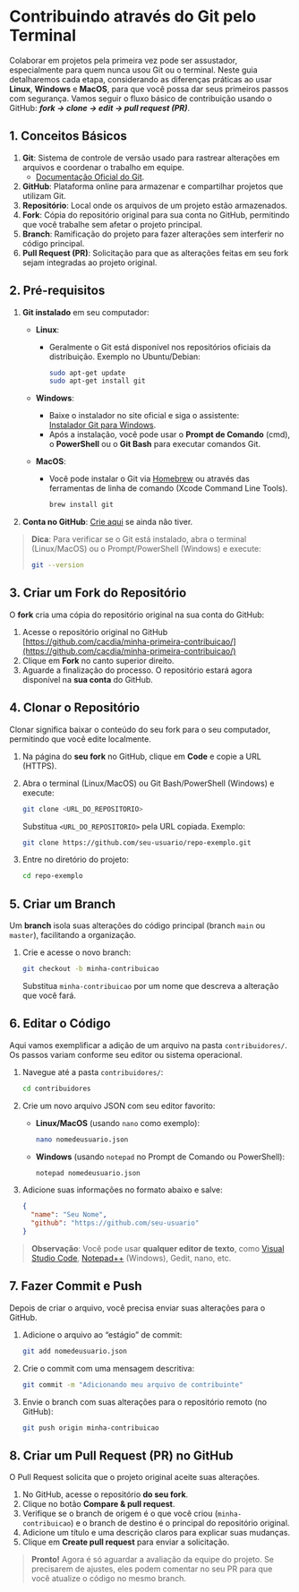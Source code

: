 # Contribuindo através do Git pelo Terminal

Colaborar em projetos pela primeira vez pode ser assustador, especialmente para quem nunca usou Git ou o terminal. Neste guia detalharemos cada etapa, considerando as diferenças práticas ao usar **Linux**, **Windows** e **MacOS**, para que você possa dar seus primeiros passos com segurança. Vamos seguir o fluxo básico de contribuição usando o GitHub: **_fork -> clone -> edit -> pull request (PR)_**.

## 1. Conceitos Básicos

1. **Git**: Sistema de controle de versão usado para rastrear alterações em arquivos e coordenar o trabalho em equipe.
   - [Documentação Oficial do Git](https://git-scm.com/book/en/v2).
2. **GitHub**: Plataforma online para armazenar e compartilhar projetos que utilizam Git.
3. **Repositório**: Local onde os arquivos de um projeto estão armazenados.
4. **Fork**: Cópia do repositório original para sua conta no GitHub, permitindo que você trabalhe sem afetar o projeto principal.
5. **Branch**: Ramificação do projeto para fazer alterações sem interferir no código principal.
6. **Pull Request (PR)**: Solicitação para que as alterações feitas em seu fork sejam integradas ao projeto original.

## 2. Pré-requisitos

1. **Git instalado** em seu computador:

   - **Linux**:

     - Geralmente o Git está disponível nos repositórios oficiais da distribuição. Exemplo no Ubuntu/Debian:

       ```bash
       sudo apt-get update
       sudo apt-get install git
       ```

   - **Windows**:
     - Baixe o instalador no site oficial e siga o assistente:  
       [Instalador Git para Windows](https://git-scm.com/download/win).
     - Após a instalação, você pode usar o **Prompt de Comando** (cmd), o **PowerShell** ou o **Git Bash** para executar comandos Git.
   - **MacOS**:

     - Você pode instalar o Git via [Homebrew](https://brew.sh/) ou através das ferramentas de linha de comando (Xcode Command Line Tools).

       ```bash
       brew install git
       ```

2. **Conta no GitHub**: [Crie aqui](https://github.com/signup) se ainda não tiver.

> **Dica**: Para verificar se o Git está instalado, abra o terminal (Linux/MacOS) ou o Prompt/PowerShell (Windows) e execute:
>
> ```bash
> git --version
> ```

## 3. Criar um Fork do Repositório

O **fork** cria uma cópia do repositório original na sua conta do GitHub:

1. Acesse o repositório original no GitHub [https://github.com/cacdia/minha-primeira-contribuicao/](https://github.com/cacdia/minha-primeira-contribuicao/)
2. Clique em **Fork** no canto superior direito.
3. Aguarde a finalização do processo. O repositório estará agora disponível na **sua conta** do GitHub.

## 4. Clonar o Repositório

Clonar significa baixar o conteúdo do seu fork para o seu computador, permitindo que você edite localmente.

1. Na página do **seu fork** no GitHub, clique em **Code** e copie a URL (HTTPS).
2. Abra o terminal (Linux/MacOS) ou Git Bash/PowerShell (Windows) e execute:

   ```bash
   git clone <URL_DO_REPOSITORIO>
   ```

   Substitua `<URL_DO_REPOSITORIO>` pela URL copiada. Exemplo:

   ```bash
   git clone https://github.com/seu-usuario/repo-exemplo.git
   ```

3. Entre no diretório do projeto:

   ```bash
   cd repo-exemplo
   ```

## 5. Criar um Branch

Um **branch** isola suas alterações do código principal (branch `main` ou `master`), facilitando a organização.

1. Crie e acesse o novo branch:

   ```bash
   git checkout -b minha-contribuicao
   ```

   Substitua `minha-contribuicao` por um nome que descreva a alteração que você fará.

## 6. Editar o Código

Aqui vamos exemplificar a adição de um arquivo na pasta `contribuidores/`. Os passos variam conforme seu editor ou sistema operacional.

1. Navegue até a pasta `contribuidores/`:

   ```bash
   cd contribuidores
   ```

2. Crie um novo arquivo JSON com seu editor favorito:

   - **Linux/MacOS** (usando `nano` como exemplo):

     ```bash
     nano nomedeusuario.json
     ```

   - **Windows** (usando `notepad` no Prompt de Comando ou PowerShell):

     ```bash
     notepad nomedeusuario.json
     ```

3. Adicione suas informações no formato abaixo e salve:

   ```json
   {
     "name": "Seu Nome",
     "github": "https://github.com/seu-usuario"
   }
   ```

> **Observação**: Você pode usar **qualquer editor de texto**, como [Visual Studio Code](https://code.visualstudio.com/), [Notepad++](https://notepad-plus-plus.org/) (Windows), Gedit, nano, etc.

## 7. Fazer Commit e Push

Depois de criar o arquivo, você precisa enviar suas alterações para o GitHub.

1. Adicione o arquivo ao “estágio” de commit:

   ```bash
   git add nomedeusuario.json
   ```

2. Crie o commit com uma mensagem descritiva:

   ```bash
   git commit -m "Adicionando meu arquivo de contribuinte"
   ```

3. Envie o branch com suas alterações para o repositório remoto (no GitHub):

   ```bash
   git push origin minha-contribuicao
   ```

## 8. Criar um Pull Request (PR) no GitHub

O Pull Request solicita que o projeto original aceite suas alterações.

1. No GitHub, acesse o repositório **do seu fork**.
2. Clique no botão **Compare & pull request**.
3. Verifique se o branch de origem é o que você criou (`minha-contribuicao`) e o branch de destino é o principal do repositório original.
4. Adicione um título e uma descrição claros para explicar suas mudanças.
5. Clique em **Create pull request** para enviar a solicitação.

> **Pronto!** Agora é só aguardar a avaliação da equipe do projeto. Se precisarem de ajustes, eles podem comentar no seu PR para que você atualize o código no mesmo branch.
